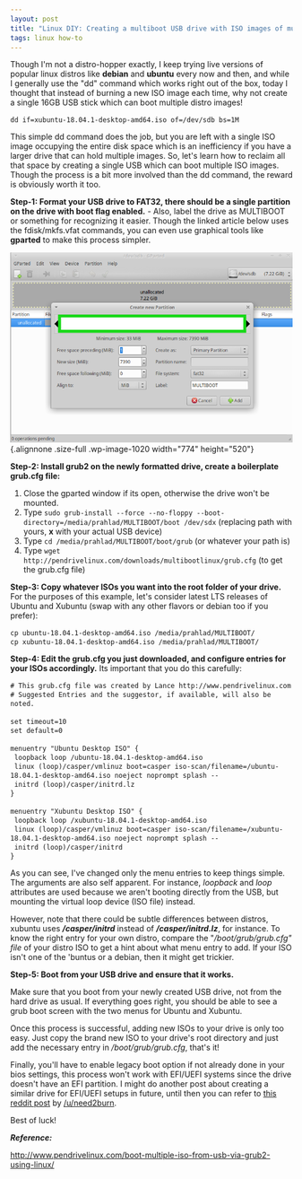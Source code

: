```yaml
---
layout: post
title: "Linux DIY: Creating a multiboot USB drive with ISO images of multiple distros"
tags: linux how-to
---
```


Though I'm not a distro-hopper exactly, I keep trying live versions of popular linux distros like **debian** and **ubuntu** every now and then, and while I generally use the "dd" command which works right out of the box, today I thought that instead of burning a new ISO image each time, why not create a single 16GB USB stick which can boot multiple distro images!<!--more-->

    dd if=xubuntu-18.04.1-desktop-amd64.iso of=/dev/sdb bs=1M

This simple dd command does the job, but you are left with a single ISO image occupying the entire disk space which is an inefficiency if you have a larger drive that can hold multiple images. So, let's learn how to reclaim all that space by creating a single USB which can boot multiple ISO images. Though the process is a bit more involved than the dd command, the reward is obviously worth it too.

**Step-1: Format your USB drive to FAT32, there should be a single partition on the drive with boot flag enabled.** - Also, label the drive as MULTIBOOT or something for recognizing it easier. Though the linked article below uses the fdisk/mkfs.vfat commands, you can even use graphical tools like **gparted** to make this process simpler.

![Gparted](/uploads/2018/09/gparted.png){.alignnone .size-full .wp-image-1020 width="774" height="520"}

**Step-2: Install grub2 on the newly formatted drive, create a boilerplate grub.cfg file:**

1.  Close the gparted window if its open, otherwise the drive won't be mounted.
2.  Type `sudo grub-install --force --no-floppy --boot-directory=/media/prahlad/MULTIBOOT/boot /dev/sdx` (replacing path with yours, **x** with your actual USB device)
3.  Type `cd /media/prahlad/MULTIBOOT/boot/grub` (or whatever your path is)
4.  Type `wget http://pendrivelinux.com/downloads/multibootlinux/grub.cfg` (to get the grub.cfg file)

**Step-3: Copy whatever ISOs you want into the root folder of your drive.** For the purposes of this example, let's consider latest LTS releases of Ubuntu and Xubuntu (swap with any other flavors or debian too if you prefer):

    cp ubuntu-18.04.1-desktop-amd64.iso /media/prahlad/MULTIBOOT/
    cp xubuntu-18.04.1-desktop-amd64.iso /media/prahlad/MULTIBOOT/

**Step-4: Edit the grub.cfg you just downloaded, and configure entries for your ISOs accordingly.** Its important that you do this carefully:

    # This grub.cfg file was created by Lance http://www.pendrivelinux.com
    # Suggested Entries and the suggestor, if available, will also be noted.

    set timeout=10
    set default=0

    menuentry "Ubuntu Desktop ISO" {
     loopback loop /ubuntu-18.04.1-desktop-amd64.iso
     linux (loop)/casper/vmlinuz boot=casper iso-scan/filename=/ubuntu-18.04.1-desktop-amd64.iso noeject noprompt splash --
     initrd (loop)/casper/initrd.lz
    }

    menuentry "Xubuntu Desktop ISO" {
     loopback loop /xubuntu-18.04.1-desktop-amd64.iso
     linux (loop)/casper/vmlinuz boot=casper iso-scan/filename=/xubuntu-18.04.1-desktop-amd64.iso noeject noprompt splash --
     initrd (loop)/casper/initrd
    }

As you can see, I've changed only the menu entries to keep things simple. The arguments are also self apparent. For instance, *loopback* and *loop* attributes are used because we aren't booting directly from the USB, but mounting the virtual loop device (ISO file) instead.

However, note that there could be subtle differences between distros, xubuntu uses ***/casper/initrd*** instead of ***/casper/initrd.lz***, for instance. To know the right entry for your own distro, compare the "*/boot/grub/grub.cfg" file* of your distro ISO to get a hint about what menu entry to add. If your ISO isn't one of the 'buntus or a debian, then it might get trickier.

**Step-5: Boot from your USB drive and ensure that it works.**

Make sure that you boot from your newly created USB drive, not from the hard drive as usual. If everything goes right, you should be able to see a grub boot screen with the two menus for Ubuntu and Xubuntu.

Once this process is successful, adding new ISOs to your drive is only too easy. Just copy the brand new ISO to your drive's root directory and just add the necessary entry in */boot/grub/grub.cfg*, that's it!

Finally, you'll have to enable legacy boot option if not already done in your bios settings, this process won't work with EFI/UEFI systems since the drive doesn't have an EFI partition. I might do another post about creating a similar drive for EFI/UEFI setups in future, until then you can refer to [this reddit post](https://old.reddit.com/r/linux/comments/9es7j1/linux_diy_creating_a_multiboot_usb_drive_with_iso/e5sa5d8/) by [/u/need2burn](https://old.reddit.com/user/need2burn).

Best of luck!

***Reference:***

http://www.pendrivelinux.com/boot-multiple-iso-from-usb-via-grub2-using-linux/
